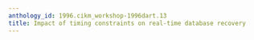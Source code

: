 ```yaml
---
anthology_id: 1996.cikm_workshop-1996dart.13
title: Impact of timing constraints on real-time database recovery
---
```

